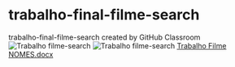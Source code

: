 # trabalho-final-filme-search
trabalho-final-filme-search created by GitHub Classroom
![Trabalho filme-search](https://user-images.githubusercontent.com/110853980/194437824-eebd259e-109a-4ec2-8916-f62260b43e60.png)
![Trabalho filme-search](https://user-images.githubusercontent.com/110853980/194437827-4b8c576e-f121-4bab-9b30-b6261351913e.png)
[Trabalho Filme NOMES.docx](https://github.com/Programacao-Para-Web-2022-02/trabalho-final-filme-search/files/9729265/Trabalho.Filme.NOMES.docx)
